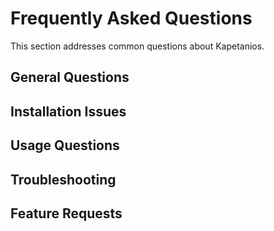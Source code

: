 # Frequently Asked Questions

This section addresses common questions about Kapetanios.

## General Questions

## Installation Issues

## Usage Questions

## Troubleshooting

## Feature Requests 